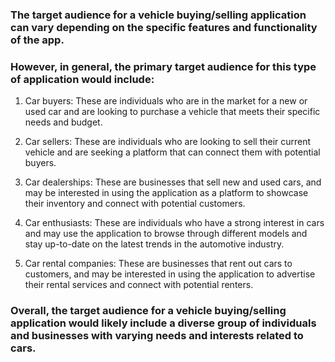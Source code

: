 ### The target audience for a vehicle buying/selling application can vary depending on the specific features and functionality of the app. 
### However, in general, the primary target audience for this type of application would include:

1. Car buyers: These are individuals who are in the market for a new or used car and are looking to purchase a vehicle that meets their specific needs and budget.

2. Car sellers: These are individuals who are looking to sell their current vehicle and are seeking a platform that can connect them with potential buyers.

3. Car dealerships: These are businesses that sell new and used cars, and may be interested in using the application as a platform to showcase their inventory and connect with potential customers.

4. Car enthusiasts: These are individuals who have a strong interest in cars and may use the application to browse through different models and stay up-to-date on the latest trends in the automotive industry.

5. Car rental companies: These are businesses that rent out cars to customers, and may be interested in using the application to advertise their rental services and connect with potential renters.

### Overall, the target audience for a vehicle buying/selling application would likely include a diverse group of individuals and businesses with varying needs and interests related to cars.
